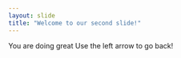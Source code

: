 ```yaml
---
layout: slide
title: "Welcome to our second slide!"
---
```

You are doing great
Use the left arrow to go back!
